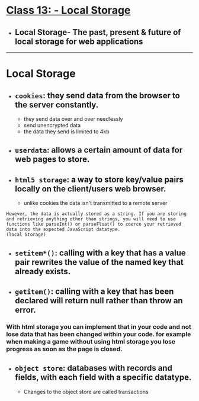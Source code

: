 # [Class 13: - Local Storage](/README.md)

- ## Local Storage- The past, present & future of local storage for web applications

<hr>

# Local Storage

- ## `cookies`: they send data from the browser to the server constantly.
    - they send data over and over needlessly
    - send unencrypted data 
    - the data they send is limited to 4kb 


- ## `userdata`: allows a certain amount of data for web pages to store.
- ## `html5 storage`: a way to store key/value pairs locally on the client/users web browser.  
    - unlike cookies the data isn't transmitted to a remote server

```
However, the data is actually stored as a string. If you are storing and retrieving anything other than strings, you will need to use functions like parseInt() or parseFloat() to coerce your retrieved data into the expected JavaScript datatype.
(local Storage)
```

- ## `setitem*()`: calling with a key that has a value pair rewrites the value of the named key that already exists. 
- ## `getitem()`: calling with a key that has been declared will return null rather than throw an error.

### With html storage you can implement that in your code and not lose data that has been changed within your code. for example when making a game without using html storage you lose progress as soon as the page is closed. 

- ## `object store`: databases with records and fields, with each field with a specific datatype. 
  - Changes to the object store are called transactions
